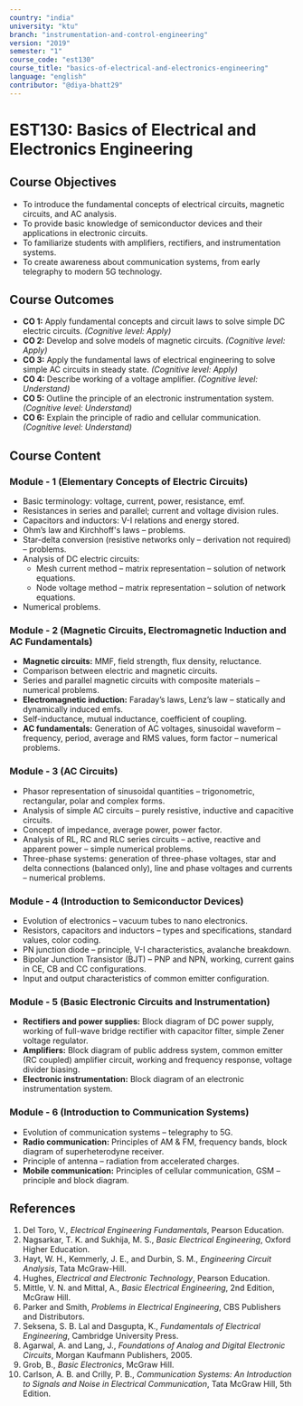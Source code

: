 ```yaml
---
country: "india"
university: "ktu"
branch: "instrumentation-and-control-engineering"
version: "2019"
semester: "1"
course_code: "est130"
course_title: "basics-of-electrical-and-electronics-engineering"
language: "english"
contributor: "@diya-bhatt29"
---
```


# EST130: Basics of Electrical and Electronics Engineering

## Course Objectives
* To introduce the fundamental concepts of electrical circuits, magnetic circuits, and AC analysis.  
* To provide basic knowledge of semiconductor devices and their applications in electronic circuits.  
* To familiarize students with amplifiers, rectifiers, and instrumentation systems.  
* To create awareness about communication systems, from early telegraphy to modern 5G technology.  

## Course Outcomes
* **CO 1:** Apply fundamental concepts and circuit laws to solve simple DC electric circuits. *(Cognitive level: Apply)*  
* **CO 2:** Develop and solve models of magnetic circuits. *(Cognitive level: Apply)*  
* **CO 3:** Apply the fundamental laws of electrical engineering to solve simple AC circuits in steady state. *(Cognitive level: Apply)*  
* **CO 4:** Describe working of a voltage amplifier. *(Cognitive level: Understand)*  
* **CO 5:** Outline the principle of an electronic instrumentation system. *(Cognitive level: Understand)*  
* **CO 6:** Explain the principle of radio and cellular communication. *(Cognitive level: Understand)*  

## Course Content

### Module - 1 (Elementary Concepts of Electric Circuits)
* Basic terminology: voltage, current, power, resistance, emf.  
* Resistances in series and parallel; current and voltage division rules.  
* Capacitors and inductors: V-I relations and energy stored.  
* Ohm’s law and Kirchhoff's laws – problems.  
* Star-delta conversion (resistive networks only – derivation not required) – problems.  
* Analysis of DC electric circuits:  
  - Mesh current method – matrix representation – solution of network equations.  
  - Node voltage method – matrix representation – solution of network equations.  
* Numerical problems.  

### Module - 2 (Magnetic Circuits, Electromagnetic Induction and AC Fundamentals)
* **Magnetic circuits:** MMF, field strength, flux density, reluctance.  
* Comparison between electric and magnetic circuits.  
* Series and parallel magnetic circuits with composite materials – numerical problems.  
* **Electromagnetic induction:** Faraday’s laws, Lenz’s law – statically and dynamically induced emfs.  
* Self-inductance, mutual inductance, coefficient of coupling.  
* **AC fundamentals:** Generation of AC voltages, sinusoidal waveform – frequency, period, average and RMS values, form factor – numerical problems.  

### Module - 3 (AC Circuits)
* Phasor representation of sinusoidal quantities – trigonometric, rectangular, polar and complex forms.  
* Analysis of simple AC circuits – purely resistive, inductive and capacitive circuits.  
* Concept of impedance, average power, power factor.  
* Analysis of RL, RC and RLC series circuits – active, reactive and apparent power – simple numerical problems.  
* Three-phase systems: generation of three-phase voltages, star and delta connections (balanced only), line and phase voltages and currents – numerical problems.  

### Module - 4 (Introduction to Semiconductor Devices)
* Evolution of electronics – vacuum tubes to nano electronics.  
* Resistors, capacitors and inductors – types and specifications, standard values, color coding.  
* PN junction diode – principle, V-I characteristics, avalanche breakdown.  
* Bipolar Junction Transistor (BJT) – PNP and NPN, working, current gains in CE, CB and CC configurations.  
* Input and output characteristics of common emitter configuration.  

### Module - 5 (Basic Electronic Circuits and Instrumentation)
* **Rectifiers and power supplies:** Block diagram of DC power supply, working of full-wave bridge rectifier with capacitor filter, simple Zener voltage regulator.  
* **Amplifiers:** Block diagram of public address system, common emitter (RC coupled) amplifier circuit, working and frequency response, voltage divider biasing.  
* **Electronic instrumentation:** Block diagram of an electronic instrumentation system.  

### Module - 6 (Introduction to Communication Systems)
* Evolution of communication systems – telegraphy to 5G.  
* **Radio communication:** Principles of AM & FM, frequency bands, block diagram of superheterodyne receiver.  
* Principle of antenna – radiation from accelerated charges.  
* **Mobile communication:** Principles of cellular communication, GSM – principle and block diagram.  

## References
1. Del Toro, V., *Electrical Engineering Fundamentals*, Pearson Education.  
2. Nagsarkar, T. K. and Sukhija, M. S., *Basic Electrical Engineering*, Oxford Higher Education.  
3. Hayt, W. H., Kemmerly, J. E., and Durbin, S. M., *Engineering Circuit Analysis*, Tata McGraw-Hill.  
4. Hughes, *Electrical and Electronic Technology*, Pearson Education.  
5. Mittle, V. N. and Mittal, A., *Basic Electrical Engineering*, 2nd Edition, McGraw Hill.  
6. Parker and Smith, *Problems in Electrical Engineering*, CBS Publishers and Distributors.  
7. Seksena, S. B. Lal and Dasgupta, K., *Fundamentals of Electrical Engineering*, Cambridge University Press.  
8. Agarwal, A. and Lang, J., *Foundations of Analog and Digital Electronic Circuits*, Morgan Kaufmann Publishers, 2005.  
9. Grob, B., *Basic Electronics*, McGraw Hill.  
10. Carlson, A. B. and Crilly, P. B., *Communication Systems: An Introduction to Signals and Noise in Electrical Communication*, Tata McGraw Hill, 5th Edition.  
